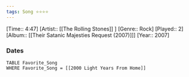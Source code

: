 ```yaml
---
tags: Song ⭐⭐⭐⭐ 
---
```

[Time:: 4:47]
[Artist:: [[The Rolling Stones]] ]
[Genre:: Rock]
[Played:: 2]
[Album:: [[Their Satanic Majesties Request (2007)]]]
[Year:: 2007]
### Dates
````dataview
TABLE Favorite_Song
WHERE Favorite_Song = [[2000 Light Years From Home]]
````